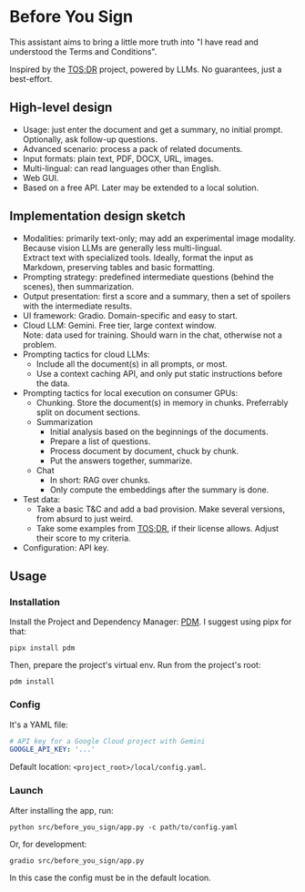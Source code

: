 # Before You Sign

This assistant aims to bring a little more truth into "I have read and understood the Terms and Conditions".

Inspired by the [TOS;DR](tosdr.org) project, powered by LLMs. No guarantees, just a best-effort.

## High-level design

- Usage: just enter the document and get a summary, no initial prompt.
  Optionally, ask follow-up questions.
- Advanced scenario: process a pack of related documents.
- Input formats: plain text, PDF, DOCX, URL, images.
- Multi-lingual: can read languages other than English.
- Web GUI.
- Based on a free API. Later may be extended to a local solution.

## Implementation design sketch

- Modalities: primarily text-only; may add an experimental image modality.
  Because vision LLMs are generally less multi-lingual.  
  Extract text with specialized tools.
  Ideally, format the input as Markdown, preserving tables and basic formatting.
- Prompting strategy: predefined intermediate questions (behind the scenes), then summarization.
- Output presentation: first a score and a summary, then a set of spoilers with the intermediate results.
- UI framework: Gradio. Domain-specific and easy to start.
- Cloud LLM: Gemini. Free tier, large context window.  
  Note: data used for training. Should warn in the chat, otherwise not a problem.
- Prompting tactics for cloud LLMs:
  - Include all the document(s) in all prompts, or most.
  - Use a context caching API, and only put static instructions before the data.
- Prompting tactics for local execution on consumer GPUs:
  - Chunking. Store the document(s) in memory in chunks. Preferrably split on document sections.
  - Summarization
    - Initial analysis based on the beginnings of the documents.
    - Prepare a list of questions.
    - Process document by document, chuck by chunk.
    - Put the answers together, summarize.
  - Chat
    - In short: RAG over chunks.
    - Only compute the embeddings after the summary is done.
- Test data:
  - Take a basic T&C and add a bad provision. Make several versions, from absurd to just weird.
  - Take some examples from [TOS;DR](tosdr.org), if their license allows. Adjust their score to my criteria.
- Configuration: API key.

## Usage

### Installation

Install the Project and Dependency Manager: [PDM](https://pdm-project.org/). I suggest using pipx for that:
```
pipx install pdm
```

Then, prepare the project's virtual env. Run from the project's root:
```
pdm install
```

### Config

It's a YAML file:

```yaml
# API key for a Google Cloud project with Gemini
GOOGLE_API_KEY: '...'
```

Default location: `<project_root>/local/config.yaml`.

### Launch

After installing the app, run:
```
python src/before_you_sign/app.py -c path/to/config.yaml
```

Or, for development:
```
gradio src/before_you_sign/app.py
```
In this case the config must be in the default location.
